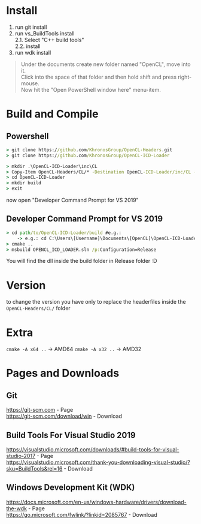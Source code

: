 
# Install
1. run git install<br/>
2. run vs_BuildTools install<br/>
2.1. Select "C++ build tools" <br/>
2.2. install<br/>
3. run wdk install

> Under the documents create new folder named "OpenCL", move into it.<br/>
> Click into the space of that folder and then hold shift and press right-mouse. <br/> 
> Now hit the "Open PowerShell window here" menu-item.<br/>

# Build and Compile
## Powershell
```cmd
> git clone https://github.com/KhronosGroup/OpenCL-Headers.git
> git clone https://github.com/KhronosGroup/OpenCL-ICD-Loader

> mkdir .\OpenCL-ICD-Loader\inc\CL
> Copy-Item OpenCL-Headers/CL/* -Destination OpenCL-ICD-Loader/inc/CL -Recurse
> cd OpenCL-ICD-Loader
> mkdir build 
> exit
```
now open "Developer Command Prompt for VS 2019"

## Developer Command Prompt for VS 2019
```cmd
> cd path/to/OpenCL-ICD-Loader/build #e.g.:
	-> e.g.: cd C:\Users\[Username]\Documents\[OpenCL]\OpenCL-ICD-Loader\build 
> cmake ..
> msbuild OPENCL_ICD_LOADER.sln /p:Configuration=Release
```

You will find the dll inside the build folder in Release folder :D

# Version
to change the version you have only to replace the headerfiles inside the ``OpenCL-Headers/CL/`` folder

# Extra 
``cmake -A x64 ..`` -> AMD64 
``cmake -A x32 ..`` -> AMD32

# Pages and Downloads
## Git 
https://git-scm.com - Page<br/> 
https://git-scm.com/download/win - Download 
## Build Tools For Visual Studio 2019
https://visualstudio.microsoft.com/downloads/#build-tools-for-visual-studio-2017 - Page<br>
https://visualstudio.microsoft.com/thank-you-downloading-visual-studio/?sku=BuildTools&rel=16 - Download
## Windows Development Kit (WDK)
https://docs.microsoft.com/en-us/windows-hardware/drivers/download-the-wdk - Page<br> 
https://go.microsoft.com/fwlink/?linkid=2085767 - Download
